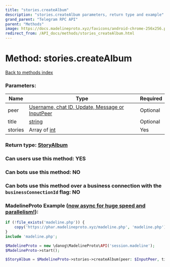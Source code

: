 ```yaml
---
title: "stories.createAlbum"
description: "stories.createAlbum parameters, return type and example"
grand_parent: "Telegram RPC API"
parent: "Methods"
image: https://docs.madelineproto.xyz/favicons/android-chrome-256x256.png
redirect_from: /API_docs/methods/stories_createAlbum.html
---
```

# Method: stories.createAlbum
[Back to methods index](index.html)



### Parameters:

| Name     |    Type       | Required |
|----------|---------------|----------|
|peer|[Username, chat ID, Update, Message or InputPeer](/API_docs/types/InputPeer.html) | Optional|
|title|[string](/API_docs/types/string.html) | Optional|
|stories|Array of [int](/API_docs/types/int.html) | Yes|


### Return type: [StoryAlbum](/API_docs/types/StoryAlbum.html)

### Can users use this method: **YES**


### Can bots use this method: **NO**


### Can bots use this method over a business connection with the `businessConnectionId` flag: **NO**


### MadelineProto Example ([now async for huge speed and parallelism!](https://docs.madelineproto.xyz/docs/ASYNC.html)):


```php
if (!file_exists('madeline.php')) {
    copy('https://phar.madelineproto.xyz/madeline.php', 'madeline.php');
}
include 'madeline.php';

$MadelineProto = new \danog\MadelineProto\API('session.madeline');
$MadelineProto->start();

$StoryAlbum = $MadelineProto->stories->createAlbum(peer: $InputPeer, title: 'string', stories: [$int, $int], );
```

